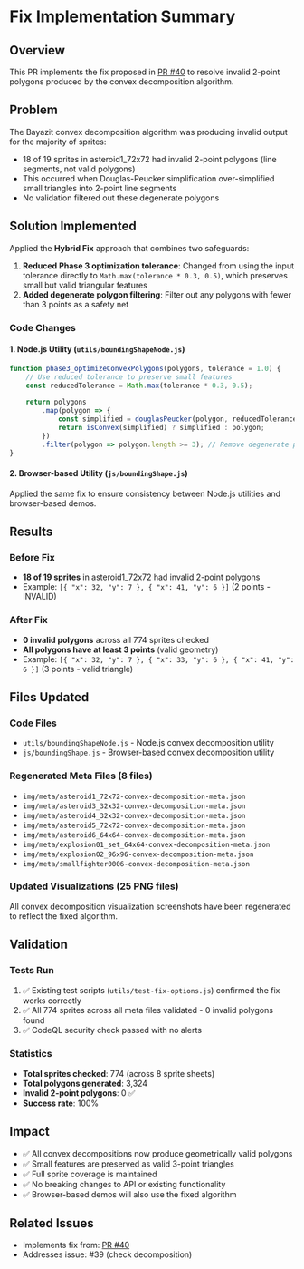 # Fix Implementation Summary

## Overview
This PR implements the fix proposed in [PR #40](https://github.com/huberp/CanvasAnimation/pull/40) to resolve invalid 2-point polygons produced by the convex decomposition algorithm.

## Problem
The Bayazit convex decomposition algorithm was producing invalid output for the majority of sprites:
- 18 of 19 sprites in asteroid1_72x72 had invalid 2-point polygons (line segments, not valid polygons)
- This occurred when Douglas-Peucker simplification over-simplified small triangles into 2-point line segments
- No validation filtered out these degenerate polygons

## Solution Implemented
Applied the **Hybrid Fix** approach that combines two safeguards:

1. **Reduced Phase 3 optimization tolerance**: Changed from using the input tolerance directly to `Math.max(tolerance * 0.3, 0.5)`, which preserves small but valid triangular features
2. **Added degenerate polygon filtering**: Filter out any polygons with fewer than 3 points as a safety net

### Code Changes

#### 1. Node.js Utility (`utils/boundingShapeNode.js`)
```javascript
function phase3_optimizeConvexPolygons(polygons, tolerance = 1.0) {
    // Use reduced tolerance to preserve small features
    const reducedTolerance = Math.max(tolerance * 0.3, 0.5);
    
    return polygons
        .map(polygon => {
            const simplified = douglasPeucker(polygon, reducedTolerance);
            return isConvex(simplified) ? simplified : polygon;
        })
        .filter(polygon => polygon.length >= 3); // Remove degenerate polygons
}
```

#### 2. Browser-based Utility (`js/boundingShape.js`)
Applied the same fix to ensure consistency between Node.js utilities and browser-based demos.

## Results

### Before Fix
- **18 of 19 sprites** in asteroid1_72x72 had invalid 2-point polygons
- Example: `[{ "x": 32, "y": 7 }, { "x": 41, "y": 6 }]` (2 points - INVALID)

### After Fix
- **0 invalid polygons** across all 774 sprites checked
- **All polygons have at least 3 points** (valid geometry)
- Example: `[{ "x": 32, "y": 7 }, { "x": 33, "y": 6 }, { "x": 41, "y": 6 }]` (3 points - valid triangle)

## Files Updated

### Code Files
- `utils/boundingShapeNode.js` - Node.js convex decomposition utility
- `js/boundingShape.js` - Browser-based convex decomposition utility

### Regenerated Meta Files (8 files)
- `img/meta/asteroid1_72x72-convex-decomposition-meta.json`
- `img/meta/asteroid3_32x32-convex-decomposition-meta.json`
- `img/meta/asteroid4_32x32-convex-decomposition-meta.json`
- `img/meta/asteroid5_72x72-convex-decomposition-meta.json`
- `img/meta/asteroid6_64x64-convex-decomposition-meta.json`
- `img/meta/explosion01_set_64x64-convex-decomposition-meta.json`
- `img/meta/explosion02_96x96-convex-decomposition-meta.json`
- `img/meta/smallfighter0006-convex-decomposition-meta.json`

### Updated Visualizations (25 PNG files)
All convex decomposition visualization screenshots have been regenerated to reflect the fixed algorithm.

## Validation

### Tests Run
1. ✅ Existing test scripts (`utils/test-fix-options.js`) confirmed the fix works correctly
2. ✅ All 774 sprites across all meta files validated - 0 invalid polygons found
3. ✅ CodeQL security check passed with no alerts

### Statistics
- **Total sprites checked**: 774 (across 8 sprite sheets)
- **Total polygons generated**: 3,324
- **Invalid 2-point polygons**: 0 ✅
- **Success rate**: 100%

## Impact
- ✅ All convex decompositions now produce geometrically valid polygons
- ✅ Small features are preserved as valid 3-point triangles
- ✅ Full sprite coverage is maintained
- ✅ No breaking changes to API or existing functionality
- ✅ Browser-based demos will also use the fixed algorithm

## Related Issues
- Implements fix from: [PR #40](https://github.com/huberp/CanvasAnimation/pull/40)
- Addresses issue: #39 (check decomposition)
